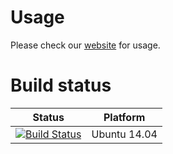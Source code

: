 # Usage

Please check our [website](http://ev3rt-git.github.io/) for usage.

# Build status

Status               | Platform
--------------       | ------ 
[![Build Status](https://travis-ci.org/ev3rt-git/ev3rt-hrp2.svg?branch=master)](https://travis-ci.org/ev3rt-git/ev3rt-hrp2) | Ubuntu 14.04
